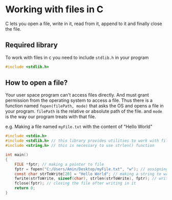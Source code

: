 # Working with files in C

C lets you open a file, write in it, read from it, append to it and finally close the file.

## Required library

To work with files in c you need to include `stdlib.h` in your program

```C
#include <stdlib.h>
```

## How to open a file?

Your user space program can't access files directly. And must grant permission from the operating system to access a file. Thus there is a function named `fopen(filePath, mode)` that asks the OS and opens a file in your program. `filePath` is the relative or absolute path of the file. and `mode` is the way our program treats with that file.


e.g. Making a file named `myFile.txt` with the content of "Hello World"
```C
#include <stdio.h>
#include <stdlib.h> // this library provides utilities to work with files
#include <string.h> // this is necessary to use strlen() function

int main()
{
    FILE *fptr; // making a pointer to file
    fptr = fopen("C:/Users/Amin/Desktop/myFile.txt", "w"); // assigning the file pointer value to fptr
    const char strToWrite[20] = "Hello World"; // making a string to write in the file
    fwrite(strToWrite, sizeof(char), strlen(strToWrite), fptr); // writing the string in the file pointed by fptr
    fclose(fptr); // closing the file after writing in it
    return 0;
}
```